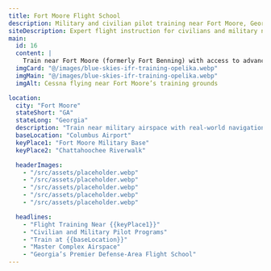 ```yaml
---
title: Fort Moore Flight School
description: Military and civilian pilot training near Fort Moore, Georgia.
siteDescription: Expert flight instruction for civilians and military near Fort Moore, GA.
main:
  id: 16
  content: |
    Train near Fort Moore (formerly Fort Benning) with access to advanced aviation resources and diverse airspace.
  imgCard: "@/images/blue-skies-ifr-training-opelika.webp"
  imgMain: "@/images/blue-skies-ifr-training-opelika.webp"
  imgAlt: Cessna flying near Fort Moore’s training grounds

location:
  city: "Fort Moore"
  stateShort: "GA"
  stateLong: "Georgia"
  description: "Train near military airspace with real-world navigation challenges."
  baseLocation: "Columbus Airport"
  keyPlace1: "Fort Moore Military Base"
  keyPlace2: "Chattahoochee Riverwalk"

  headerImages:
    - "/src/assets/placeholder.webp"
    - "/src/assets/placeholder.webp"
    - "/src/assets/placeholder.webp"
    - "/src/assets/placeholder.webp"
    - "/src/assets/placeholder.webp"

  headlines:
    - "Flight Training Near {{keyPlace1}}"
    - "Civilian and Military Pilot Programs"
    - "Train at {{baseLocation}}"
    - "Master Complex Airspace"
    - "Georgia’s Premier Defense-Area Flight School"
---
```

